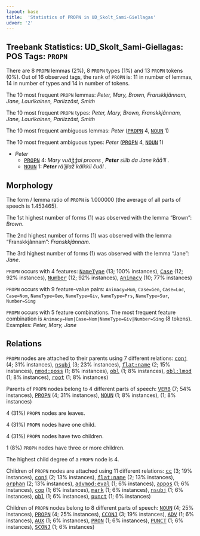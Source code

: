 ```yaml
---
layout: base
title:  'Statistics of PROPN in UD_Skolt_Sami-Giellagas'
udver: '2'
---
```


## Treebank Statistics: UD_Skolt_Sami-Giellagas: POS Tags: `PROPN`

There are 8 `PROPN` lemmas (2%), 8 `PROPN` types (1%) and 13 `PROPN` tokens (0%).
Out of 16 observed tags, the rank of `PROPN` is: 11 in number of lemmas, 14 in number of types and 14 in number of tokens.

The 10 most frequent `PROPN` lemmas: <em>Peter, Mary, Brown, Franskkjânnam, Jane, Laurikainen, Pariizzâst, Smith</em>

The 10 most frequent `PROPN` types:  <em>Peter, Mary, Brown, Franskkjânnam, Jane, Laurikainen, Pariizzâst, Smith</em>

The 10 most frequent ambiguous lemmas: <em>Peter</em> (<tt><a href="sms_giellagas-pos-PROPN.html">PROPN</a></tt> 4, <tt><a href="sms_giellagas-pos-NOUN.html">NOUN</a></tt> 1)

The 10 most frequent ambiguous types:  <em>Peter</em> (<tt><a href="sms_giellagas-pos-PROPN.html">PROPN</a></tt> 4, <tt><a href="sms_giellagas-pos-NOUN.html">NOUN</a></tt> 1)


* <em>Peter</em>
  * <tt><a href="sms_giellagas-pos-PROPN.html">PROPN</a></tt> 4: <em>Mary vuäǯǯai proons , <b>Peter</b> siilb da Jane kååʹll .</em>
  * <tt><a href="sms_giellagas-pos-NOUN.html">NOUN</a></tt> 1: <em><b>Peter</b> räʹjjlaž kälkkii čuâl .</em>

## Morphology

The form / lemma ratio of `PROPN` is 1.000000 (the average of all parts of speech is 1.453465).

The 1st highest number of forms (1) was observed with the lemma “Brown”: <em>Brown</em>.

The 2nd highest number of forms (1) was observed with the lemma “Franskkjânnam”: <em>Franskkjânnam</em>.

The 3rd highest number of forms (1) was observed with the lemma “Jane”: <em>Jane</em>.

`PROPN` occurs with 4 features: <tt><a href="sms_giellagas-feat-NameType.html">NameType</a></tt> (13; 100% instances), <tt><a href="sms_giellagas-feat-Case.html">Case</a></tt> (12; 92% instances), <tt><a href="sms_giellagas-feat-Number.html">Number</a></tt> (12; 92% instances), <tt><a href="sms_giellagas-feat-Animacy.html">Animacy</a></tt> (10; 77% instances)

`PROPN` occurs with 9 feature-value pairs: `Animacy=Hum`, `Case=Gen`, `Case=Loc`, `Case=Nom`, `NameType=Geo`, `NameType=Giv`, `NameType=Prs`, `NameType=Sur`, `Number=Sing`

`PROPN` occurs with 5 feature combinations.
The most frequent feature combination is `Animacy=Hum|Case=Nom|NameType=Giv|Number=Sing` (8 tokens).
Examples: <em>Peter, Mary, Jane</em>


## Relations

`PROPN` nodes are attached to their parents using 7 different relations: <tt><a href="sms_giellagas-dep-conj.html">conj</a></tt> (4; 31% instances), <tt><a href="sms_giellagas-dep-nsubj.html">nsubj</a></tt> (3; 23% instances), <tt><a href="sms_giellagas-dep-flat-name.html">flat:name</a></tt> (2; 15% instances), <tt><a href="sms_giellagas-dep-nmod-poss.html">nmod:poss</a></tt> (1; 8% instances), <tt><a href="sms_giellagas-dep-obl.html">obl</a></tt> (1; 8% instances), <tt><a href="sms_giellagas-dep-obl-lmod.html">obl:lmod</a></tt> (1; 8% instances), <tt><a href="sms_giellagas-dep-root.html">root</a></tt> (1; 8% instances)

Parents of `PROPN` nodes belong to 4 different parts of speech: <tt><a href="sms_giellagas-pos-VERB.html">VERB</a></tt> (7; 54% instances), <tt><a href="sms_giellagas-pos-PROPN.html">PROPN</a></tt> (4; 31% instances), <tt><a href="sms_giellagas-pos-NOUN.html">NOUN</a></tt> (1; 8% instances),  (1; 8% instances)

4 (31%) `PROPN` nodes are leaves.

4 (31%) `PROPN` nodes have one child.

4 (31%) `PROPN` nodes have two children.

1 (8%) `PROPN` nodes have three or more children.

The highest child degree of a `PROPN` node is 4.

Children of `PROPN` nodes are attached using 11 different relations: <tt><a href="sms_giellagas-dep-cc.html">cc</a></tt> (3; 19% instances), <tt><a href="sms_giellagas-dep-conj.html">conj</a></tt> (2; 13% instances), <tt><a href="sms_giellagas-dep-flat-name.html">flat:name</a></tt> (2; 13% instances), <tt><a href="sms_giellagas-dep-orphan.html">orphan</a></tt> (2; 13% instances), <tt><a href="sms_giellagas-dep-advmod-eval.html">advmod:eval</a></tt> (1; 6% instances), <tt><a href="sms_giellagas-dep-appos.html">appos</a></tt> (1; 6% instances), <tt><a href="sms_giellagas-dep-cop.html">cop</a></tt> (1; 6% instances), <tt><a href="sms_giellagas-dep-mark.html">mark</a></tt> (1; 6% instances), <tt><a href="sms_giellagas-dep-nsubj.html">nsubj</a></tt> (1; 6% instances), <tt><a href="sms_giellagas-dep-obl.html">obl</a></tt> (1; 6% instances), <tt><a href="sms_giellagas-dep-punct.html">punct</a></tt> (1; 6% instances)

Children of `PROPN` nodes belong to 8 different parts of speech: <tt><a href="sms_giellagas-pos-NOUN.html">NOUN</a></tt> (4; 25% instances), <tt><a href="sms_giellagas-pos-PROPN.html">PROPN</a></tt> (4; 25% instances), <tt><a href="sms_giellagas-pos-CCONJ.html">CCONJ</a></tt> (3; 19% instances), <tt><a href="sms_giellagas-pos-ADV.html">ADV</a></tt> (1; 6% instances), <tt><a href="sms_giellagas-pos-AUX.html">AUX</a></tt> (1; 6% instances), <tt><a href="sms_giellagas-pos-PRON.html">PRON</a></tt> (1; 6% instances), <tt><a href="sms_giellagas-pos-PUNCT.html">PUNCT</a></tt> (1; 6% instances), <tt><a href="sms_giellagas-pos-SCONJ.html">SCONJ</a></tt> (1; 6% instances)


